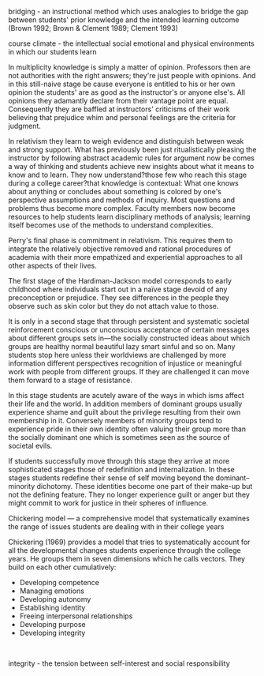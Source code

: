 <p><span style=font-weight: 400;>bridging</span><span style=font-weight: 400;> - an instructional method which uses analogies to bridge the gap between students' prior knowledge and the intended learning outcome (Brown 1992; Brown &amp; Clement 1989; Clement 1993)</span></p>

<p><span style=font-weight: 400;>course climate</span><span style=font-weight: 400;> - the intellectual social emotional and physical environments in which our students learn</span></p>

<p><span style=font-weight: 400;>In </span><span style=font-weight: 400;>multiplicity</span><span style=font-weight: 400;> knowledge is simply a matter of opinion. Professors then are not authorities with the right answers; they're just people with opinions. And in this still-naive stage be cause everyone is entitled to his or her own opinion the students' are as good as the instructor's or anyone else's. All opinions they adamantly declare from their vantage point are equal. Consequently they are baffled at instructors' criticisms of their work believing that prejudice whim and personal feelings are the criteria for judgment.</span></p>

<p><span style=font-weight: 400;>In </span><span style=font-weight: 400;>relativism</span><span style=font-weight: 400;> they learn to weigh evidence and distinguish between weak and strong support. What has previously been just ritualistically pleasing the instructor by following abstract academic rules for argument now be comes a way of thinking and students achieve new insights about what it means to know and to learn. They now understand?those few who reach this stage during a college career?that knowledge is contextual: What one knows about anything or concludes about something is colored by one's perspective assumptions and methods of inquiry. Most questions and problems thus become more complex. Faculty members now become resources to help students learn disciplinary methods of analysis; learning itself becomes use of the methods to understand complexities.</span></p>

<p><span style=font-weight: 400;>Perry's final phase is </span><span style=font-weight: 400;>commitment in relativism</span><span style=font-weight: 400;>. This requires them to integrate the relatively objective removed and rational procedures of academia with their more empathized and experiential approaches to all other aspects of their lives.</span></p>

<p><span style=font-weight: 400;>The first stage of the Hardiman-Jackson model corresponds to early childhood where individuals start out in a naïve stage devoid of any preconception or prejudice. They see differences in the people they observe such as skin color but they do not attach value to those. </span></p>

<p><span style=font-weight: 400;>It is only in a second stage that through persistent and systematic societal reinforcement conscious or unconscious acceptance of certain messages about different groups sets in—the socially constructed ideas about which groups are healthy normal beautiful lazy smart sinful and so on. Many students stop here unless their worldviews are challenged by more information different perspectives recognition of injustice or meaningful work with people from different groups. If they are challenged it can move them forward to a stage of resistance. </span></p>

<p><span style=font-weight: 400;>In this stage students are acutely aware of the ways in which isms affect their life and the world. In addition members of dominant groups usually experience shame and guilt about the privilege resulting from their own membership in it. Conversely members of minority groups tend to experience pride in their own identity often valuing their group more than the socially dominant one which is sometimes seen as the source of societal evils.</span></p>

<p><span style=font-weight: 400;>If students successfully move through this stage they arrive at more sophisticated stages those of redefinition and internalization. In these stages students redefine their sense of self moving beyond the dominant–minority dichotomy. These identities become one part of their make-up but not the defining feature. They no longer experience guilt or anger but they might commit to work for justice in their spheres of influence.</span></p>

<p><span style=font-weight: 400;>Chickering model</span><span style=font-weight: 400;> — a comprehensive model that systematically examines the range of issues students are dealing with in their college years</span></p>

<p><span style=font-weight: 400;>Chickering (1969) provides a model that tries to systematically account for all the developmental changes students experience through the college years. He groups them in seven dimensions which he calls vectors. They build on each other cumulatively: </span></p>  <ul>  <li style=font-weight: 400;><span style=font-weight: 400;>Developing competence</span></li>  <li style=font-weight: 400;><span style=font-weight: 400;>Managing emotions</span></li>  <li style=font-weight: 400;><span style=font-weight: 400;>Developing autonomy</span></li>  <li style=font-weight: 400;><span style=font-weight: 400;>Establishing identity</span></li>  <li style=font-weight: 400;><span style=font-weight: 400;>Freeing interpersonal relationships</span></li>  <li style=font-weight: 400;><span style=font-weight: 400;>Developing purpose</span></li>  <li style=font-weight: 400;><span style=font-weight: 400;>Developing integrity</span></li>  </ul>  <p><span style=font-weight: 400;> </span></p>  <p><span style=font-weight: 400;>integrity</span><span style=font-weight: 400;> - the tension between self-interest and social responsibility</span></p>